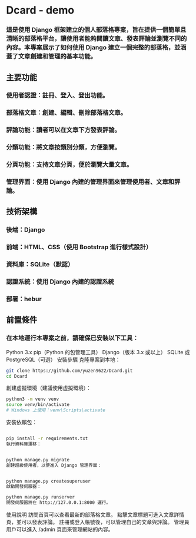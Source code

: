 # Dcard - demo

### 這是使用 Django 框架建立的個人部落格專案，旨在提供一個簡單且清晰的部落格平台，讓使用者能夠閱讀文章、發表評論並瀏覽不同的內容。本專案展示了如何使用 Django 建立一個完整的部落格，並涵蓋了文章創建和管理的基本功能。

## 主要功能

### 使用者認證：註冊、登入、登出功能。

### 部落格文章：創建、編輯、刪除部落格文章。

### 評論功能：讀者可以在文章下方發表評論。

### 分類功能：將文章按類別分類，方便瀏覽。

### 分頁功能：支持文章分頁，便於瀏覽大量文章。

### 管理界面：使用 Django 內建的管理界面來管理使用者、文章和評論。

## 技術架構

### 後端：Django

### 前端：HTML、CSS（使用 Bootstrap 進行樣式設計）

### 資料庫：SQLite（默認）

### 認證系統：使用 Django 內建的認證系統

### 部署：hebur

## 前置條件

### 在本地運行本專案之前，請確保已安裝以下工具：

Python 3.x
pip（Python 的包管理工具）
Django（版本 3.x 或以上）
SQLite 或 PostgreSQL（可選）
安裝步驟
克隆專案到本地：

```bash
git clone https://github.com/yuzen9622/Dcard.git
cd Dcard
```

創建虛擬環境（建議使用虛擬環境）：

```bash
python3 -m venv venv
source venv/bin/activate
# Windows 上使用：venv\Scripts\activate
```

安裝依賴包：

```bash

pip install -r requirements.txt
執行資料庫遷移：


python manage.py migrate
創建超級使用者，以便進入 Django 管理界面：


python manage.py createsuperuser
啟動開發伺服器：

python manage.py runserver
開發伺服器將在 http://127.0.0.1:8000 運行。
```

使用說明
訪問首頁可以查看最新的部落格文章。
點擊文章標題可進入文章詳情頁，並可以發表評論。
註冊或登入帳號後，可以管理自己的文章與評論。
管理員用戶可以進入 /admin 頁面來管理網站的內容。
